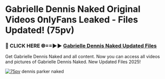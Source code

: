 # Gabrielle Dennis Naked Original Videos 0nlyFans Leaked - Files Updated! (75pv)

<h3>🔴 CLICK HERE 🌐==►► <a href="https://tinyurl.com/up5wt9bj" rel="nofollow">Gabrielle Dennis Naked Updated Files</a></h3>

Get Gabrielle Dennis Naked and all content. Now you can access all videos and pictures of Gabrielle Dennis Naked. New Updated Files 2025!

[![75pv](https://i.imgur.com/ABiUzMV.gif)](https://tinyurl.com/up5wt9bj)
dennis parker naked